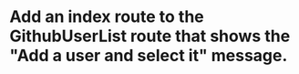 # Add an index route to the GithubUserList route that shows the "Add a user and select it" message.

